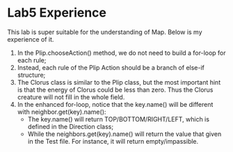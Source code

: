 # Lab5 Experience

This lab is super suitable for the understanding of Map. Below is my experience of it.

1. In the Plip.chooseAction() method, we do not need to build a for-loop for each rule;
2. Instead, each rule of the Plip Action should be a branch of else-if structure;
3. The Clorus class is similar to the Plip class, but the most important hint is that the energy of Clorus
  could be less than zero. Thus the Clorus creature will not fill in the whole field. 
4. In the enhanced for-loop, notice that the key.name() will be different with neighbor.get(key).name():
   - The key.name() will return TOP/BOTTOM/RIGHT/LEFT, which is defined in the Direction class;
   - While the neighbors.get(key).name() will return the value that given in the Test file. For instance, 
  it will return empty/impassible.

